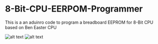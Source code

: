 # 8-Bit-CPU-EERPOM-Programmer
This is a an aduinro code to program a breadboard EEPROM for 8-Bit CPU based on Ben Easter CPU 


![alt text](https://github.com/HA4ever37/8-Bit-CPU-EERPOM-Prorammer/blob/master/IMG_20191224_224308.jpg)
![alt text](https://github.com/HA4ever37/8-Bit-CPU-EERPOM-Prorammer/blob/master/IMG_20200111_134529.jpg)
